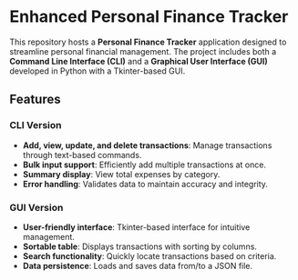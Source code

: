 # Enhanced Personal Finance Tracker

This repository hosts a **Personal Finance Tracker** application designed to streamline personal financial management. The project includes both a **Command Line Interface (CLI)** and a **Graphical User Interface (GUI)** developed in Python with a Tkinter-based GUI.

## Features
### CLI Version
- **Add, view, update, and delete transactions**: Manage transactions through text-based commands.
- **Bulk input support**: Efficiently add multiple transactions at once.
- **Summary display**: View total expenses by category.
- **Error handling**: Validates data to maintain accuracy and integrity.

### GUI Version
- **User-friendly interface**: Tkinter-based interface for intuitive management.
- **Sortable table**: Displays transactions with sorting by columns.
- **Search functionality**: Quickly locate transactions based on criteria.
- **Data persistence**: Loads and saves data from/to a JSON file.

